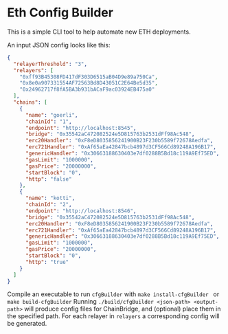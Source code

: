 # Eth Config Builder

This is a simple CLI tool to help automate new ETH deployments.

An input JSON config looks like this:

```json
{
  "relayerThreshold": "3",
  "relayers": [
    "0xff93B45308FD417dF303D6515aB04D9e89a750Ca",
    "0x8e0a907331554AF72563Bd8D43051C2E64Be5d35",
    "0x24962717f8fA5BA3b931bACaF9ac03924EB475a0"
  ],
  "chains": [
    {
      "name": "goerli",
      "chainId": "1",
      "endpoint": "http://localhost:8545",
      "bridge": "0x35542aC472082524e5D815763b2531dFf98Ac548",
      "erc20Handler": "0xF8eD8035856241900B23F230b5589f72678Aedfa",
      "erc721Handler": "0xAf65aEa42847bcb4897d3CF566Cd89248A196B17",
      "genericHandler": "0x30663188630403e7df0288B5Bd18c119A9Ef75ED",
      "gasLimit": "1000000",
      "gasPrice": "20000000",
      "startBlock": "0",
      "http": "false"
    },
    {
      "name": "kotti",
      "chainId": "2",
      "endpoint": "http://localhost:8546",
      "bridge": "0x35542aC472082524e5D815763b2531dFf98Ac548",
      "erc20Handler": "0xF8eD8035856241900B23F230b5589f72678Aedfa",
      "erc721Handler": "0xAf65aEa42847bcb4897d3CF566Cd89248A196B17",
      "genericHandler": "0x30663188630403e7df0288B5Bd18c119A9Ef75ED",
      "gasLimit": "1000000",
      "gasPrice": "20000000",
      "startBlock": "0",
      "http": "true"
    }
  ]
}
```
Compile an executable to run `cfgBuilder` with `make install-cfgBuilder ` or `make build-cfgBuilder` 
Running `./build/cfgBuilder <json-path> <output-path>` will produce config files for ChainBridge, and (optional) place them in the specified path. For each relayer in `relayers` a corresponding config will be generated.